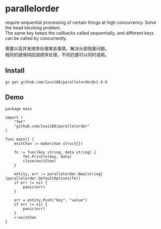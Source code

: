 # parallelorder
require sequential processing of certain things at high concurrency. Solve the head blocking problem.<br>
The same key keeps the callbacks called sequentially, and different keys can be called by concurrently.<br>

需要以高并发顺序处理某些事情，解决头部阻塞问题。<br>
相同的键保持回调顺序处理，不同的键可以同时调用。<br>

## Install
```
go get github.com/1xxz188/parallelorder@v1.0.0
```
## Demo
```
package main

import (
	"fmt"
	"github.com/1xxz188/parallelorder"
)

func main() {
	exitChan := make(chan struct{})

	fn := func(key string, data string) {
		fmt.Println(key, data)
		close(exitChan)
	}

	entity, err := parallelorder.New[string](parallelorder.DefaultOptions(fn))
	if err != nil {
		panic(err)
	}

	err = entity.Push("key", "value")
	if err != nil {
		panic(err)
	}
	<-exitChan
}
```
